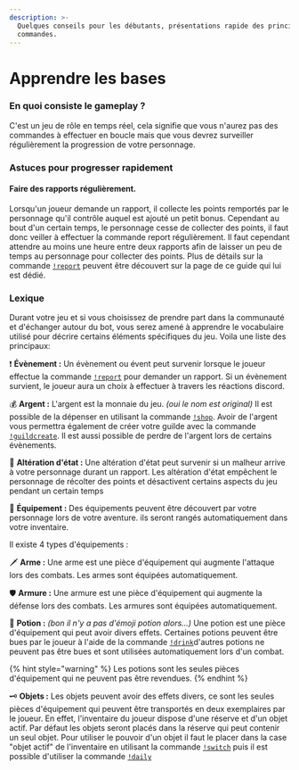 ```yaml
---
description: >-
  Quelques conseils pour les débutants, présentations rapide des principales
  commandes.
---
```


# Apprendre les bases

### En quoi consiste le gameplay ?

C'est un jeu de rôle en temps réel, cela signifie que vous n'aurez pas des commandes à effectuer en boucle mais que vous devrez surveiller régulièrement la progression de votre personnage.

### Astuces pour progresser rapidement

#### Faire des rapports régulièrement.

Lorsqu'un joueur demande un rapport, il collecte les points remportés par le personnage qu'il contrôle auquel est ajouté un petit bonus. Cependant au bout d'un certain temps, le personnage cesse de collecter des points, il faut donc veiller à effectuer la commande report régulièrement. Il faut cependant attendre au moins une heure entre deux rapports afin de laisser un peu de temps au personnage pour collecter des points. Plus de détails sur la commande [`!report`](../notions-principale/report.md) peuvent être découvert sur la page de ce guide qui lui est dédié.

### Lexique

Durant votre jeu et si vous choisissez de prendre part dans la communauté et d'échanger autour du bot, vous serez amené à apprendre le vocabulaire utilisé pour décrire certains éléments spécifiques du jeu. Voila une liste des principaux:

❗ **Évènement :** Un évènement ou évent peut survenir lorsque le joueur effectue la commande [`!report`](../notions-principale/report.md) pour demander un rapport. Si un évènement survient, le joueur aura un choix à effectuer à travers les réactions discord.

💰 **Argent :** L'argent est la monnaie du jeu. _\(oui le nom est original\)_ Il est possible de la dépenser en utilisant la commande [`!shop`](../liste-des-commandes/shop.md). Avoir de l'argent vous permettra également de créer votre guilde avec la commande [`!guildcreate`](). Il est aussi possible de perdre de l'argent lors de certains évènements.

🤢 **Altération d'état :** Une altération d'état peut survenir si un malheur arrive à votre personnage durant un rapport. Les altération d'état empêchent le personnage de récolter des points et désactivent certains aspects du jeu pendant un certain temps 

💼 **Équipement :** Des équipements peuvent être découvert par votre personnage lors de votre aventure. ils seront rangés automatiquement dans votre inventaire. 

Il existe 4 types d'équipements :

🗡 **Arme :** Une arme est une pièce d'équipement qui augmente l'attaque lors des combats. Les armes sont équipées automatiquement.

🛡 **Armure :** Une armure est une pièce d'équipement qui augmente la défense lors des combats. Les armures sont équipées automatiquement.

🍹 **Potion :** _\(bon il n'y a pas d'émoji potion alors...\)_ Une potion est une pièce d'équipement qui peut avoir divers effets. Certaines potions peuvent être bues par le joueur à l'aide de la commande [`!drink`]()d'autres potions ne peuvent pas être bues et sont utilisées automatiquement lors d'un combat.

{% hint style="warning" %}
Les potions sont les seules pièces d'équipement qui ne peuvent pas être revendues.
{% endhint %}

🗝 **Objets :** Les objets peuvent avoir des effets divers, ce sont les seules pièces d'équipement qui peuvent être transportés en deux exemplaires par le joueur. En effet, l'inventaire du joueur dispose d'une réserve et d'un objet actif. Par défaut les objets seront placés dans la réserve qui peut contenir un seul objet. Pour utiliser le pouvoir d'un objet il faut le placer dans la case "objet actif" de l'inventaire en utilisant la commande [`!switch`]() puis il est possible d'utiliser la commande [`!daily`]()

